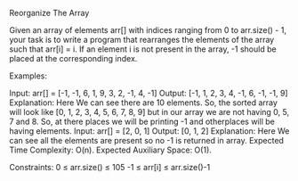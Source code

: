 Reorganize The Array

Given an array of elements arr[] with indices ranging from 0 to arr.size() - 1, your task is to write a program that rearranges the elements of the array such that arr[i] = i. If an element i is not present in the array, -1 should be placed at the corresponding index.

Examples:

Input: arr[] = [-1, -1, 6, 1, 9, 3, 2, -1, 4, -1]
Output: [-1, 1, 2, 3, 4, -1, 6, -1, -1, 9]
Explanation: Here We can see there are 10 elements. So, the sorted array will look like [0, 1, 2, 3, 4, 5, 6, 7, 8, 9] but in our array we are not having 0, 5, 7 and 8. So, at there places we will be printing -1 and otherplaces will be having elements.
Input: arr[] = [2, 0, 1]
Output: [0, 1, 2]
Explanation: Here We can see all the elements are present so no -1 is returned in array.
Expected Time Complexity: O(n).
Expected Auxiliary Space: O(1).

Constraints:
0 ≤ arr.size() ≤ 105
-1 ≤ arr[i] ≤ arr.size()-1

